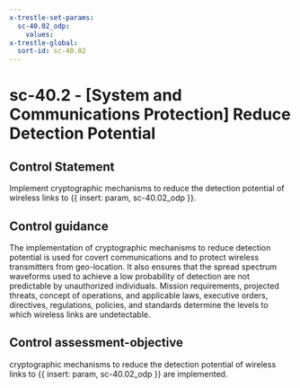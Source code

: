 ```yaml
---
x-trestle-set-params:
  sc-40.02_odp:
    values:
x-trestle-global:
  sort-id: sc-40.02
---
```


# sc-40.2 - \[System and Communications Protection\] Reduce Detection Potential

## Control Statement

Implement cryptographic mechanisms to reduce the detection potential of wireless links to {{ insert: param, sc-40.02_odp }}.

## Control guidance

The implementation of cryptographic mechanisms to reduce detection potential is used for covert communications and to protect wireless transmitters from geo-location. It also ensures that the spread spectrum waveforms used to achieve a low probability of detection are not predictable by unauthorized individuals. Mission requirements, projected threats, concept of operations, and applicable laws, executive orders, directives, regulations, policies, and standards determine the levels to which wireless links are undetectable.

## Control assessment-objective

cryptographic mechanisms to reduce the detection potential of wireless links to {{ insert: param, sc-40.02_odp }} are implemented.
